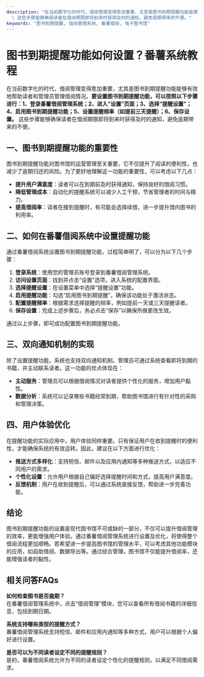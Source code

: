 ```yaml
---
description: "在当前数字化的时代，借阅管理变得愈加重要，尤其是图书到期提醒功能能够有效地帮助读者和管理员管理借阅情况。**要设置图书到期提醒功能，可以按照以下步骤进行：1、登录番薯借阅管理系统；2、进入“设置”页面；3、选择“提醒设置”；4、启用图书到期提醒功能；5、设置提醒频率（如提前三天提醒）；6、保存设置。**\
  \ 这些步骤能够确保读者在借阅期限即将到来时获得及时的通知，避免逾期带来的不便。"
keywords: "图书到期提醒, 借阅管理系统, 番薯借阅, 电子图书馆"
---
```

# 图书到期提醒功能如何设置？番薯系统教程

在当前数字化的时代，借阅管理变得愈加重要，尤其是图书到期提醒功能能够有效地帮助读者和管理员管理借阅情况。**要设置图书到期提醒功能，可以按照以下步骤进行：1、登录番薯借阅管理系统；2、进入“设置”页面；3、选择“提醒设置”；4、启用图书到期提醒功能；5、设置提醒频率（如提前三天提醒）；6、保存设置。** 这些步骤能够确保读者在借阅期限即将到来时获得及时的通知，避免逾期带来的不便。

## **一、图书到期提醒功能的重要性**

图书到期提醒功能对图书馆的运营管理至关重要，它不仅提升了阅读的便利性，也减少了逾期归还的风险。为了更好地理解这一功能的重要性，可以考虑以下几点：

- **提升用户满意度**：读者可以在到期前及时获得通知，保持良好的借阅习惯。
- **降低管理成本**：自动化的提醒系统可以减少人工干预，节省管理者的时间与精力。
- **提高借阅率**：读者在接到提醒时，有可能会选择续借，进一步提升馆内图书的利用率。

## **二、如何在番薯借阅系统中设置提醒功能**

通过番薯借阅系统设置图书到期提醒功能，过程简单明了，可以分为以下几个步骤：

1. **登录系统**：使用您的管理员账号登录到番薯借阅管理系统。
2. **访问设置页面**：找到并点击“设置”选项，进入系统的配置界面。
3. **选择提醒设置**：在设置菜单中选择“提醒设置”功能。
4. **启用提醒功能**：勾选“启用图书到期提醒”，确保该功能处于激活状态。
5. **配置提醒频率**：根据需求选择提醒的频率，例如提前一天或三天提醒读者。
6. **保存设置**：完成上述步骤后，务必点击“保存”以确保所做更改生效。

通过以上步骤，即可成功配置图书到期提醒功能。

## **三、双向通知机制的实现**

除了设置提醒功能，系统也支持双向通知机制。管理员可通过系统查看即将到期的书籍，并主动联系读者。这一功能的优点体现在：

- **主动服务**：管理员可以根据借阅情况对读者提供个性化的服务，增加用户黏性。
- **数据分析**：系统可以记录哪些书籍经常到期，帮助图书馆进行有针对性的采购和管理决策。

## **四、用户体验优化**

在提醒功能的实际应用中，用户体验同样重要。只有保证用户在收到提醒时的便利性，才能确保系统的有效运转。因此，建议在以下方面进行优化：

- **推送方式多样化**：支持短信、邮件以及应用内通知等多种推送方式，以适应不同用户的需求。
- **个性化设置**：允许用户根据自己偏好选择提醒时间和方式，提高用户满意度。
- **反馈机制**：用户在收到提醒后，可以通过系统直接反馈，帮助进一步完善功能。

## **结论**

图书到期提醒功能的设置是现代图书馆不可或缺的一部分，不仅可以提升借阅管理的效率，更能增强用户体验。通过番薯借阅管理系统进行设置及优化，将使得整个借阅流程更加顺畅。若希望进一步提高图书馆的管理水平，可以考虑其他功能模块的应用，如自助借阅、数据导出等。通过综合管理，图书馆不仅能提升借阅率，还能增强读者的黏性。

## 相关问答FAQs

**如何检查图书是否逾期？**  
在番薯借阅管理系统中，点击“借阅管理”模块，您可以查看所有借阅书籍的详细信息，包括到期日期。

**系统支持哪些类型的提醒方式？**  
番薯借阅管理系统支持短信、邮件和应用内通知等多种方式，用户可以根据个人偏好进行设置。

**是否可以为不同读者设定不同的提醒规则？**  
是的，番薯借阅系统允许为不同的读者设定个性化的提醒规则，以满足不同借阅需求。
